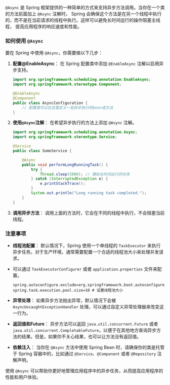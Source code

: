 `@Async` 是 Spring 框架提供的一种简单的方式来支持异步方法调用。当你在一个类的方法前面加上 `@Async` 注解时，
Spring 会确保这个方法是在另一个线程中执行的，而不是在当前请求的线程中执行。这样可以避免长时间运行的操作阻塞主线程，
提高应用程序的响应速度和性能。

### 如何使用 `@Async`

要在 Spring 中使用 `@Async`，你需要做以下几步：

1. **配置@EnableAsync**：
   在 Spring 配置类中添加 `@EnableAsync` 注解以启用异步支持。

   ```java
   import org.springframework.scheduling.annotation.EnableAsync;
   import org.springframework.stereotype.Component;

   @EnableAsync
   @Component
   public class AsyncConfiguration {
       // 配置类可以在这里定义一些异步执行的bean或方法
   }
   ```

2. **使用`@Async`注解**：
   在希望异步执行的方法上添加 `@Async` 注解。

   ```java
   import org.springframework.scheduling.annotation.Async;
   import org.springframework.stereotype.Service;

   @Service
   public class SomeService {

       @Async
       public void performLongRunningTask() {
           try {
               Thread.sleep(5000); // 模拟长时间运行的任务
           } catch (InterruptedException e) {
               e.printStackTrace();
           }
           System.out.println("Long running task completed.");
       }
   }
   ```

3. **调用异步方法**：
   调用上面的方法时，它会在不同的线程中执行，不会阻塞当前线程。

### 注意事项

- **线程池配置**：
  默认情况下，Spring 使用一个单线程的 `TaskExecutor` 来执行异步任务。对于生产环境，通常需要配置一个合适的线程池大小来处理并发请求。
- 可以通过 `TaskExecutorConfigurer` 或者 `application.properties` 文件来配置。

  ```properties
  spring.autoconfigure.exclude=org.springframework.boot.autoconfigure.async.AsyncAutoConfiguration
  spring.task.execution.pool.size=10 # 设置线程池大小
  ```

- **异常处理**：
  如果异步方法抛出异常，默认情况下会被 `AsyncUncaughtExceptionHandler` 处理。可以通过自定义异常处理器来改变这一行为。

- **返回值和Future**：
  异步方法可以返回 `java.util.concurrent.Future` 或者 `java.util.concurrent.CompletableFuture`，以便于在其他地方查询异步方法的结果。但是，如果你不关心结果，也可以让方法没有返回值。

- **依赖注入**：
  当你在 `@Async` 方法中使用 Spring Bean 时，请确保你的类是托管于 Spring 容器中的，比如通过 `@Service`、`@Component` 或者 `@Repository` 注解声明。

使用 `@Async` 可以帮助你更好地管理应用程序中的异步任务，从而提高应用程序的性能和用户体验。